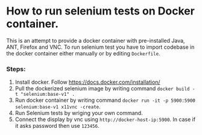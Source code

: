 # How to run selenium tests on Docker container.

This is an attempt to provide a docker container with pre-installed Java, ANT, Firefox and VNC. To run selenium test you have to import codebase in the docker container either manually or by editing `Dockerfile`.

### Steps:
1. Install docker. Follow https://docs.docker.com/installation/
2. Pull the dockerized selenium image by writing command `docker build -t "selenium:base-v1" .`
3. Run docker container by writing command `docker run -it -p 5900:5900 selenium:base-v1 x11vnc -create`.
4. Run Selenium tests by wriging your own command.
5. Connect the display by vnc using `http://docker-host-ip:5900`. In case if it asks password then use `123456`.
